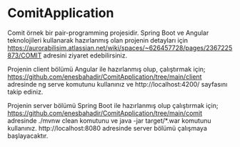 # ComitApplication
Comit örnek bir pair-programming projesidir.
Spring Boot ve Angular teknolojileri kullanarak hazırlanmış olan projenin detayları için https://aurorabilisim.atlassian.net/wiki/spaces/~626457728/pages/2367225873/COMIT adresini ziyaret edebilirsiniz.

Projenin client bölümü Angular ile hazırlanmış olup, çalıştırmak için;
https://github.com/enesbahadir/ComitApplication/tree/main/client adresinde 
ng serve 
komutunu kullanınız ve http://localhost:4200/ sayfasını takip ediniz.

Projenin server bölümü Spring Boot ile hazırlanmış olup çalıştırmak için;
https://github.com/enesbahadir/ComitApplication/tree/main/comit adresinde
./mvnw clean komutunu ve 
java -jar target/*.war komutunu kullanınız. http://localhost:8080 adresinde server bölümü çalışmaya başlayacaktır.


